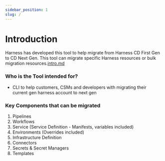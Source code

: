 ```yaml
---
sidebar_position: 1
slug: /
---
```


# Introduction

Harness has developed this tool to help migrate from Harness CD First Gen to CD Next Gen. This tool can migrate specific Harness resources or bulk migration resources.[intro.md](intro.md)

### Who is the Tool intended for?

- CLI to help customers, CSMs and developers with migrating their current gen harness account to next gen

### Key Components that can be migrated

1. Pipelines
2. Workflows
3. Service (Service Definition - Manifests, variables included)
4. Environments (Overrides included)
5. Infrastructure Definition
6. Connectors
7. Secrets & Secret Managers
8. Templates
